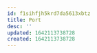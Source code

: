 ```yaml
---
id: f1sihfjh5krd7da5613xbtz
title: Port
desc: ''
updated: 1642113738728
created: 1642113738728
---
```



